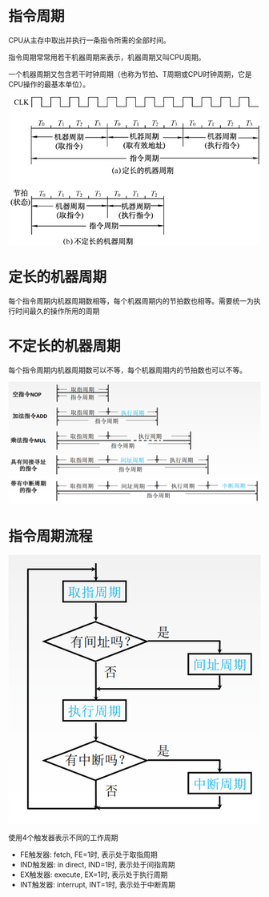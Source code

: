 # 指令周期

CPU从主存中取出并执行一条指令所需的全部时间。

指令周期常常用若干机器周期来表示，机器周期又叫CPU周期。

一个机器周期又包含若干时钟周期（也称为节拍、T周期或CPU时钟周期，它是CPU操作的最基本单位）。

![](img/zlzq.png)

# 定长的机器周期

每个指令周期内机器周期数相等，每个机器周期内的节拍数也相等。需要统一为执行时间最久的操作所用的周期

# 不定长的机器周期

每个指令周期内机器周期数可以不等，每个机器周期内的节拍数也可以不等。

![](img/zlzq2.png)

# 指令周期流程

![](img/zlzq3.png)

使用4个触发器表示不同的工作周期

- FE触发器: fetch, FE=1时, 表示处于取指周期
- IND触发器: in direct, IND=1时, 表示处于间指周期
- EX触发器: execute, EX=1时, 表示处于执行周期
- INT触发器: interrupt, INT=1时, 表示处于中断周期
